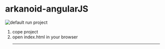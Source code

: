 # arkanoid-angularJS

![default](https://user-images.githubusercontent.com/28685157/30007193-012423e4-9112-11e7-9171-fc843ace4c5b.jpg)
run project <br>
1) cope project<br>
2) open index.html in your browser<br><hr>
